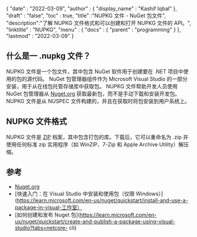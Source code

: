 {
  "date" : "2022-03-09",
  "author" : {
    "display_name" : "Kashif Iqbal"
},
  "draft" : "false",
  "toc" : true,
  "title" :"NUPKG 文件 - NuGet 包文件",
  "description":"了解 NUPKG 文件格式和可以创建和打开 NUPKG 文件的 API。",
  "linktitle" : "NUPKG",
  "menu" : {
    "docs" : {
      "parent" : "programming"
}
},
  "lastmod" : "2022-03-09"
}

## 什么是一 .nupkg 文件？

NUPKG 文件是一个包文件，其中包含 NuGet 软件用于创建要在 .NET 项目中使用的包的源代码。 NuGet 包管理器组件作为 Microsoft Visual Studio 的一部分安装，用于从在线包托管存储库中获取包。 NUPKG 文件帮助开发人员使用 NuGet 包管理器从 [Nuget.org](https://nuget.org) 获取最新包，而不是手动下载和安装开发包。 NUPKG 文件是从 NUSPEC 文件构建的，并且在获取时将包安装到用户系统上。

## NUPKG 文件格式

NUPKG 文件是 [ZIP](/zh/compression/zip/) 档案，其中包含打包的库。下载后，它可以重命名为 .zip 并使用任何标准 zip 实用程序（如 WinZIP、7-Zip 和 Apple Archive Utility）解压缩。

## 参考

* [Nuget.org](https://nuget.org)
* [快速入门：在 Visual Studio 中安装和使用包（仅限 Windows）](https://learn.microsoft.com/en-us/nuget/quickstart/install-and-use-a-package-in-visual-工作室）
* [如何创建和发布 Nuget 包](https://learn.microsoft.com/en-us/nuget/quickstart/create-and-publish-a-package-using-visual-studio?tabs=netcore- cli)

